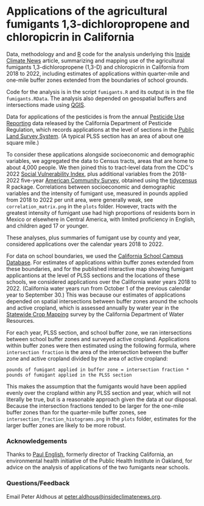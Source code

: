 # Applications of the agricultural fumigants 1,3-dichloropropene and chloropicrin in California

Data, methodology and and [R](https://www.r-project.org/) code for the analysis underlying this [Inside Climate News](t/k) article, summarizing and mapping use of the agricultural fumigants 1,3-dichloropropene (1,3-D) and chloropicrin in California from 2018 to 2022, including estimates of applications within quarter-mile and one-mile buffer zones extended from the boundaries of school grounds.

Code for the analysis is in the script `fumigants.R` and its output is in the file `fumigants.RData`. The analysis also depended on geospatial buffers and intersections made using [QGIS](https://www.qgis.org/).

Data for applications of the pesticides is from the annual [Pesticide Use Reporting](https://files.cdpr.ca.gov/pub/outgoing/pur_archives/) data released by the California Department of Pesticide Regulation, which records applications at the level of sections in the [Public Land Survey System](https://www.usgs.gov/faqs/do-us-topos-and-national-map-have-a-layer-shows-public-land-survey-system-plss). (A typical PLSS section has an area of about one square mile.)

To consider these applications alongside socioeconomic and demographic variables, we aggregated the data to Census tracts, areas that are home to about 4,000 people. We then joined this to tract-level data from the CDC's 2022 [Social Vulnerability Index](https://www.atsdr.cdc.gov/place-health/php/svi/svi-data-documentation-download.html), plus additional variables from the 2018-2022 five-year [American Community Survey](https://www.census.gov/programs-surveys/acs), obtained using the [tidycensus](https://walker-data.com/tidycensus/) R package. Correlations between socioeconomic and demographic variables and the intensity of fumigant use, measured in pounds applied from 2018 to 2022 per unit area, were generally weak, see `correlation_matrix.png` in the `plots` folder. However, tracts with the greatest intensity of fumigant use had high proportions of residents born in Mexico or elsewhere in Central America, with limited proficiency in English, and children aged 17 or younger.

These analyses, plus summaries of fumigant use by county and year, considered applications over the calendar years 2018 to 2022.

For data on school boundaries, we used the [California School Campus Database](https://www.mapcollaborator.org/mapcollab_cscd/). For estimates of applications within buffer zones extended from these boundaries, and for the published interactive map showing fumigant applicantions at the level of PLSS sections and the locations of these schools, we considered applications over the California water years 2018 to 2022. (California water years run from October 1 of the previous calendar year to September 30.) This was because our estimates of applications depended on spatial intersections between buffer zones around the schools and active cropland, which is assessed annually by water year in the [Statewide Crop Mapping](https://data.cnra.ca.gov/dataset/statewide-crop-mapping) survey by the California Department of Water Resources.

For each year, PLSS section, and school buffer zone, we ran intersections between school buffer zones and surveyed active cropland. Applications within buffer zones were then estimated using the following formula, where `intersection fraction` is the area of the intersection between the buffer zone and active cropland divided by the area of active cropland:

`pounds of fumigant applied in buffer zone = intersection fraction * pounds of fumigant applied in the PLSS section`

This makes the assumption that the fumigants would have been applied evenly over the cropland within any PLSS section and year, which will not literally be true, but is a reasonable approach given the data at our disposal. Because the intersection fractions tended to be larger for the one-mile buffer zones than for the quarter-mile buffer zones, see `intersection_fraction_histograms.png` in the `plots` folder, estimates for the larger buffer zones are likely to be more robust.

### Acknowledgements

Thanks to [Paul English](https://www.linkedin.com/in/paul-english-681a51b/), formerly director of Tracking California, an environmental health initiative of the Public Health Institute in Oakland, for advice on the analysis of applications of the two fumigants near schools.

### Questions/Feedback

Email Peter Aldhous at [peter.aldhous\@insideclimatenews.org](mailto:peter.aldhous@insideclimatenews.org).
